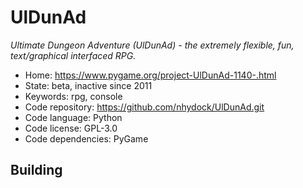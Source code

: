 # UlDunAd

_Ultimate Dungeon Adventure (UlDunAd) - the extremely flexible, fun, text/graphical interfaced RPG._

- Home: https://www.pygame.org/project-UlDunAd-1140-.html
- State: beta, inactive since 2011
- Keywords: rpg, console
- Code repository: https://github.com/nhydock/UlDunAd.git
- Code language: Python
- Code license: GPL-3.0
- Code dependencies: PyGame

## Building

